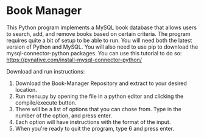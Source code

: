 # Book Manager
This Python program implements a MySQL book database that allows users to search, add, and remove books based on certain criteria. The program requires quite a bit of setup to be able to run. You will need both the latest version of Python and MySQL. You will also need to use pip to download the mysql-connector-python packages. You can use this tutorial to do so: https://pynative.com/install-mysql-connector-python/

Download and run instructions:
1. Download the Book-Manager Repository and extract to your desired location.
2. Run menu.py by opening the file in a python editor and clicking the compile/execute button.
3. There will be a list of options that you can chose from. Type in the number of the option, and press enter.
4. Each option will have instructions with the format of the input.
5. When you're ready to quit the program, type 6 and press enter.
